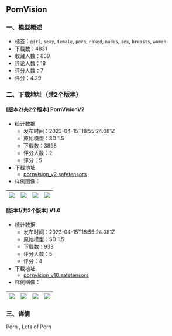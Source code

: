 ## PornVision
### 一、模型概述

- 标签：`girl`, `sexy`, `female`, `porn`, `naked`, `nudes`, `sex`, `breasts`, `women`
- 下载数：4831
- 收藏人数：839
- 评论人数：18
- 评分人数：7
- 评分：4.29

### 二、下载地址（共2个版本）

#### [版本2/共2个版本] PornVisionV2

- 统计数据
  - 发布时间：2023-04-15T18:55:24.081Z
  - 原始模型：SD 1.5
  - 下载数：3898
  - 评分人数：2
  - 评分：5
- 下载地址
  - [pornvision_v2.safetensors](https://civitai.com/api/download/models/29159)
- 样例图像：

| <img src="https://image.civitai.com/xG1nkqKTMzGDvpLrqFT7WA/399d2f95-cddf-400c-9897-7e5653c50200/width=450/329402.jpeg" /> | <img src="https://image.civitai.com/xG1nkqKTMzGDvpLrqFT7WA/6ab0dca3-c63a-45bf-41bd-6a770b001900/width=450/329401.jpeg" /> | <img src="https://image.civitai.com/xG1nkqKTMzGDvpLrqFT7WA/9977e884-a9bc-4e56-fe94-5b45a5e11d00/width=450/329400.jpeg" /> | <img src="https://image.civitai.com/xG1nkqKTMzGDvpLrqFT7WA/791df12b-2118-451b-56fd-6106efdca000/width=450/329399.jpeg" /> |
| ---- | ---- | ---- | ---- |

#### [版本1/共2个版本] V1.0

- 统计数据
  - 发布时间：2023-04-15T18:55:24.081Z
  - 原始模型：SD 1.5
  - 下载数：933
  - 评分人数：5
  - 评分：4
- 下载地址
  - [pornvision_v10.safetensors](https://civitai.com/api/download/models/28611)
- 样例图像：

| <img src="https://image.civitai.com/xG1nkqKTMzGDvpLrqFT7WA/9a4f595b-fe2c-4a20-c376-55bde8e25000/width=450/322521.jpeg" /> | <img src="https://image.civitai.com/xG1nkqKTMzGDvpLrqFT7WA/c616659d-546b-412d-c5ce-12f1e4fb1200/width=450/322568.jpeg" /> | <img src="https://image.civitai.com/xG1nkqKTMzGDvpLrqFT7WA/4a61fd00-619a-4e7a-17f5-78181776a000/width=450/322539.jpeg" /> | <img src="https://image.civitai.com/xG1nkqKTMzGDvpLrqFT7WA/981c36cb-d0c4-4960-e32f-32bde09a0200/width=450/322538.jpeg" /> |
| ---- | ---- | ---- | ---- |


### 三、详情
<p>Porn , Lots of Porn</p>